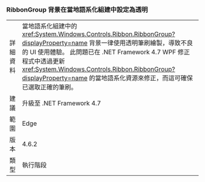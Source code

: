 ### <a name="ribbongroup-background-is-set-to-transparent-in-localized-builds"></a>RibbonGroup 背景在當地語系化組建中設定為透明

|   |   |
|---|---|
|詳細資料|當地語系化組建中的 <xref:System.Windows.Controls.Ribbon.RibbonGroup?displayProperty=name> 背景一律使用透明筆刷繪製，導致不良的 UI 使用體驗。 此問題已在 .NET Framework 4.7 WPF 修正程式中透過更新 <xref:System.Windows.Controls.Ribbon.RibbonGroup?displayProperty=name> 的當地語系化資源來修正，而這可確保已選取正確的筆刷。|
|建議|升級至 .NET Framework 4.7|
|範圍|Edge|
|版本|4.6.2|
|類型|執行階段|

